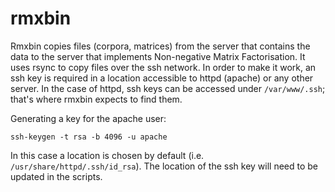 # rmxbin

Rmxbin copies files (corpora, matrices) from the server that contains the data to the server that implements Non-negative Matrix Factorisation. It uses rsync to copy files over the ssh network. In order to make it work, an ssh key is required in a location accessible to httpd (apache) or any other server. In the case of httpd, ssh keys can be accessed under `/var/www/.ssh`; that's where rmxbin expects to find them.


Generating a key for the apache user:
```
ssh-keygen -t rsa -b 4096 -u apache
```
In this case a location is chosen by default (i.e. `/usr/share/httpd/.ssh/id_rsa`). The location of the ssh key will need to be updated in the scripts.
